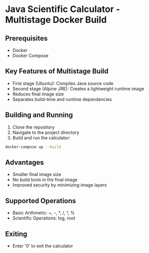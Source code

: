 # Java Scientific Calculator - Multistage Docker Build

## Prerequisites
- Docker
- Docker Compose

## Key Features of Multistage Build
- First stage (Ubuntu): Compiles Java source code
- Second stage (Alpine JRE): Creates a lightweight runtime image
- Reduces final image size
- Separates build-time and runtime dependencies

## Building and Running

1. Clone the repository
2. Navigate to the project directory
3. Build and run the calculator:

```bash
docker-compose up --build
```

## Advantages
- Smaller final image size
- No build tools in the final image
- Improved security by minimizing image layers

## Supported Operations
- Basic Arithmetic: +, -, *, /, ^, %
- Scientific Operations: log, root

## Exiting
- Enter '0' to exit the calculator
